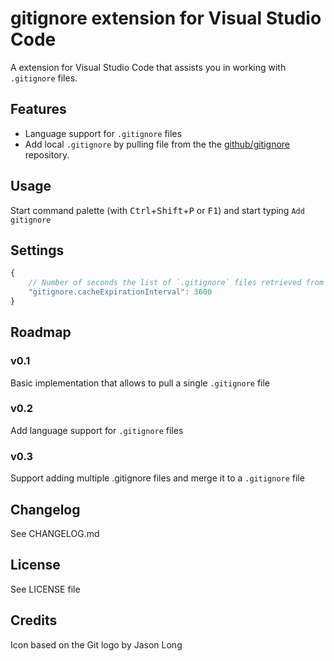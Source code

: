 # gitignore extension for Visual Studio Code

A extension for Visual Studio Code that assists you in working with `.gitignore` files.


## Features

- Language support for `.gitignore` files
- Add local `.gitignore` by pulling file from the the [github/gitignore](https://github.com/github/gitignore) repository.


## Usage

Start command palette (with <kbd>Ctrl</kbd>+<kbd>Shift</kbd>+<kbd>P</kbd> or <kbd>F1</kbd>) and start typing `Add gitignore`


## Settings

```JavaScript
{
	// Number of seconds the list of `.gitignore` files retrieved from github will be cached
	"gitignore.cacheExpirationInterval": 3600
}
```


## Roadmap

### v0.1
Basic implementation that allows to pull a single `.gitignore` file

### v0.2
Add language support for `.gitignore` files

### v0.3
Support adding multiple .gitignore files and merge it to a `.gitignore` file


## Changelog

See CHANGELOG.md


## License

See LICENSE file


## Credits

Icon based on the Git logo by Jason Long
